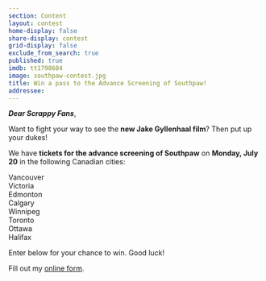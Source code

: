 ```yaml
---
section: Content
layout: contest
home-display: false
share-display: contest
grid-display: false
exclude_from_search: true
published: true
imdb: tt1798684
image: southpaw-contest.jpg
title: Win a pass to the Advance Screening of Southpaw!
addressee: 
---
```

**_Dear Scrappy Fans_**,

Want to fight your way to see the **new Jake Gyllenhaal film**? Then put up your dukes!

We have **tickets for the advance screening of Southpaw** on **Monday, July 20** in the following Canadian cities:

Vancouver  
Victoria  
Edmonton  
Calgary  
Winnipeg  
Toronto  
Ottawa  
Halifax  

Enter below for your chance to win. Good luck!

<div id="wufoo-m15zc16q1lrwxxe">
Fill out my <a href="https://dearcastandcrew.wufoo.com/forms/m15zc16q1lrwxxe">online form</a>.
</div>
<script type="text/javascript">var m15zc16q1lrwxxe;(function(d, t) {
var s = d.createElement(t), options = {
'userName':'dearcastandcrew',
'formHash':'m15zc16q1lrwxxe',
'autoResize':true,
'height':'467',
'async':true,
'host':'wufoo.com',
'header':'hide',
'ssl':true};
s.src = ('https:' == d.location.protocol ? 'https://' : 'http://') + 'www.wufoo.com/scripts/embed/form.js';
s.onload = s.onreadystatechange = function() {
var rs = this.readyState; if (rs) if (rs != 'complete') if (rs != 'loaded') return;
try { m15zc16q1lrwxxe = new WufooForm();m15zc16q1lrwxxe.initialize(options);m15zc16q1lrwxxe.display(); } catch (e) {}};
var scr = d.getElementsByTagName(t)[0], par = scr.parentNode; par.insertBefore(s, scr);
})(document, 'script');</script>

